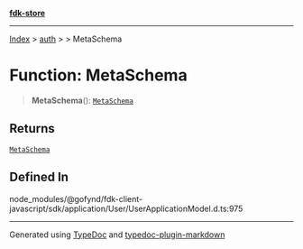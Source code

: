 [**fdk-store**](../../../README.md)
***

[Index](../../../API.md) > [auth](../../README.md) > [<internal>](../README.md) > MetaSchema

# Function: MetaSchema

> **MetaSchema**(): [`MetaSchema`](../type-aliases/type-alias.MetaSchema.md)

## Returns

[`MetaSchema`](../type-aliases/type-alias.MetaSchema.md)

## Defined In

node\_modules/@gofynd/fdk-client-javascript/sdk/application/User/UserApplicationModel.d.ts:975

***
Generated using [TypeDoc](https://typedoc.org/) and [typedoc-plugin-markdown](https://www.npmjs.com/package/typedoc-plugin-markdown)
